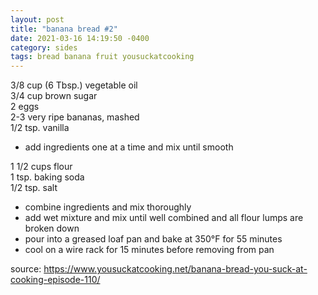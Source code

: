 ```yaml
---
layout: post
title: "banana bread #2"
date: 2021-03-16 14:19:50 -0400
category: sides
tags: bread banana fruit yousuckatcooking
---
```


3/8 cup (6 Tbsp.) vegetable oil  
3/4 cup brown sugar  
2 eggs  
2-3 very ripe bananas, mashed  
1/2 tsp. vanilla  
* add ingredients one at a time and mix until smooth

1 1/2 cups flour  
1 tsp. baking soda  
1/2 tsp. salt  
* combine ingredients and mix thoroughly
* add wet mixture and mix until well combined and all flour lumps are broken down
* pour into a greased loaf pan and bake at 350°F for 55 minutes
* cool on a wire rack for 15 minutes before removing from pan

source: <https://www.yousuckatcooking.net/banana-bread-you-suck-at-cooking-episode-110/>
